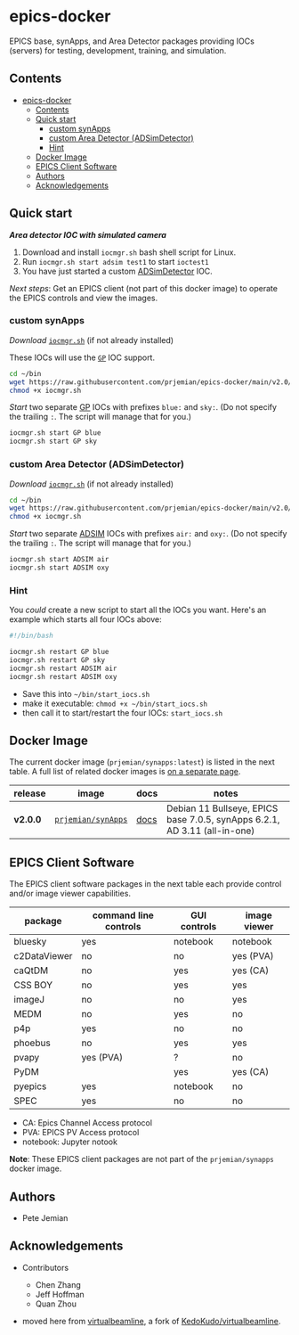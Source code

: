 # epics-docker

EPICS base, synApps, and Area Detector packages providing IOCs (servers) for
testing, development, training, and simulation.

## Contents

- [epics-docker](#epics-docker)
  - [Contents](#contents)
  - [Quick start](#quick-start)
    - [custom synApps](#custom-synapps)
    - [custom Area Detector (ADSimDetector)](#custom-area-detector-adsimdetector)
    - [Hint](#hint)
  - [Docker Image](#docker-image)
  - [EPICS Client Software](#epics-client-software)
  - [Authors](#authors)
  - [Acknowledgements](#acknowledgements)

## Quick start 

***Area detector IOC with simulated camera***

1. Download and install `iocmgr.sh` bash shell script for Linux.
2. Run `iocmgr.sh start adsim test1` to start `ioctest1`
3. You have just started a custom [ADSimDetector](https://areadetector.github.io/master/ADSimDetector/simDetector.html) IOC.

*Next steps*: Get an EPICS client (not part of this docker image) to operate the EPICS
controls and view the images.

### custom synApps

*Download* [`iocmgr.sh`](./v2.0/docs/iocmgr.md#download) (if not already installed)

These IOCs will use the [`GP`](./v2.0/docs/gp.md) IOC support.

```sh
cd ~/bin
wget https://raw.githubusercontent.com/prjemian/epics-docker/main/v2.0/resources/iocmgr.sh
chmod +x iocmgr.sh
```

*Start* two separate [GP](./v2.0/docs/gp.md) IOCs with prefixes `blue:` and
`sky:`.  (Do not specify the trailing `:`.  The script will manage that for you.)

```sh
iocmgr.sh start GP blue
iocmgr.sh start GP sky
```

### custom Area Detector (ADSimDetector)

*Download* [`iocmgr.sh`](./v2.0/docs/iocmgr.md#download) (if not already installed)

```sh
cd ~/bin
wget https://raw.githubusercontent.com/prjemian/epics-docker/main/v2.0/resources/iocmgr.sh
chmod +x iocmgr.sh
```

*Start* two separate [ADSIM](./v2.0/docs/gp.md) IOCs with prefixes `air:` and
`oxy:`.  (Do not specify the trailing `:`.  The script will manage that for you.)

```sh
iocmgr.sh start ADSIM air
iocmgr.sh start ADSIM oxy
```

### Hint

You _could_ create a new script to start all the IOCs you want.
Here's an example which starts all four IOCs above:

```bash
#!/bin/bash

iocmgr.sh restart GP blue
iocmgr.sh restart GP sky
iocmgr.sh restart ADSIM air
iocmgr.sh restart ADSIM oxy
```

- Save this into `~/bin/start_iocs.sh`
- make it executable: `chmod +x ~/bin/start_iocs.sh`
- then call it to start/restart the four IOCs: `start_iocs.sh`

## Docker Image

The current docker image (`prjemian/synapps:latest`) is listed in the next
table.  A full list of related docker images is [on a separate
page](./v2.0/docs/docker_images.md).

release | image | docs | notes
--- | --- | --- | ---
**v2.0.0** | [`prjemian/synApps`](https://hub.docker.com/r/prjemian/synApps/tags) | [docs](./v2.0/README.md) | Debian 11 Bullseye, EPICS base 7.0.5, synApps 6.2.1, AD 3.11 (all-in-one)

## EPICS Client Software

The EPICS client software packages in the next table each provide control and/or
image viewer capabilities.

package | command line controls | GUI controls | image viewer
--- | --- | --- | ---
bluesky | yes | notebook | notebook
c2DataViewer | no | no | yes (PVA)
caQtDM | no | yes | yes (CA)
CSS BOY | no | yes | yes
imageJ | no | no | yes
MEDM | no | yes | no
p4p | yes | no | no
phoebus | no | yes | yes
pvapy | yes (PVA) | ? | no
PyDM |  | yes | yes (CA)
pyepics | yes | notebook | no
SPEC | yes | no | no

- CA: Epics Channel Access protocol
- PVA: EPICS PV Access protocol
- notebook: Jupyter notook

**Note**: These EPICS client packages are not part of the `prjemian/synapps` docker
image.

## Authors

- Pete Jemian

## Acknowledgements

- Contributors
  - Chen Zhang
  - Jeff Hoffman
  - Quan Zhou

- moved here from [virtualbeamline](https://github.com/prjemian/virtualbeamline),
  a fork of [KedoKudo/virtualbeamline](https://github.com/KedoKudo/virtualbeamline).
